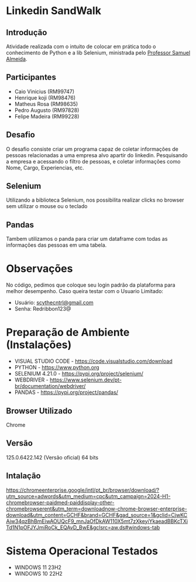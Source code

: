 # Linkedin SandWalk

## Introdução
Atividade realizada com o intuito de colocar em prática todo o conhecimento de Python e a lib Selenium, ministrada pelo [Professor Samuel Almeida](https://www.linkedin.com/in/sasamuel/).

## Participantes
- Caio Vinicius (RM99747)
- Henrique koji (RM98476)
- Matheus Rosa (RM98635)
- Pedro Augusto (RM97828)
- Felipe Madeira (RM99228)

## Desafio
O desafio consiste criar um programa capaz de coletar informações de pessoas relacionadas a uma empresa alvo apartir do linkedin. Pesquisando a empresa e acessando o filtro de pessoas, e coletar informações como Nome, Cargo, Experiencias, etc.

## Selenium
Utilizando a biblioteca Selenium, nos possibilita realizar clicks no browser sem utilizar o mouse ou o teclado

## Pandas
Tambem utilizamos o panda para criar um dataframe com todas as informações das pessoas em uma tabela.

# Observações
No código, pedimos que coloque seu login padrão da plataforma para melhor desempenho. 
Caso queira testar com o Usuario Limitado:

- Usuário: scythecntrl@gmail.com 
- Senha: Redribbon123@

# Preparação de Ambiente (Instalações)
- VISUAL STUDIO CODE - https://code.visualstudio.com/download
- PYTHON - https://www.python.org
- SELENIUM 4.21.0 - https://pypi.org/project/selenium/
- WEBDRIVER - https://www.selenium.dev/pt-br/documentation/webdriver/
- PANDAS - https://pypi.org/project/pandas/
  
## Browser Utilizado
Chrome 

## Versão
125.0.6422.142 (Versão oficial) 64 bits

## Intalação 
https://chromeenterprise.google/intl/pt_br/browser/download/?utm_source=adwords&utm_medium=cpc&utm_campaign=2024-H1-chromebrowser-paidmed-paiddisplay-other-chromebrowserent&utm_term=downloadnow-chrome-browser-enterprise-download&utm_content=GCHF&brand=GCHF&gad_source=1&gclid=CjwKCAjw34qzBhBmEiwAOUQcF9_mnJaOfDkAW110X5mt7zXkeyiYkaeadBBKcTXiTd1N1pOFJYJmiRoCk_EQAvD_BwE&gclsrc=aw.ds#windows-tab

# Sistema Operacional Testados

- WINDOWS 11 23H2 
- WINDOWS 10 22H2
